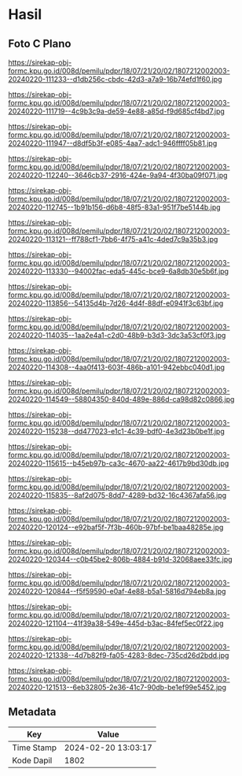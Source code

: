 # Hasil

## Foto C Plano

https://sirekap-obj-formc.kpu.go.id/008d/pemilu/pdpr/18/07/21/20/02/1807212002003-20240220-111233--d1db256c-cbdc-42d3-a7a9-16b74efd1f60.jpg

https://sirekap-obj-formc.kpu.go.id/008d/pemilu/pdpr/18/07/21/20/02/1807212002003-20240220-111719--4c9b3c9a-de59-4e88-a85d-f9d685cf4bd7.jpg

https://sirekap-obj-formc.kpu.go.id/008d/pemilu/pdpr/18/07/21/20/02/1807212002003-20240220-111947--d8df5b3f-e085-4aa7-adc1-946ffff05b81.jpg

https://sirekap-obj-formc.kpu.go.id/008d/pemilu/pdpr/18/07/21/20/02/1807212002003-20240220-112240--3646cb37-2916-424e-9a94-4f30ba09f071.jpg

https://sirekap-obj-formc.kpu.go.id/008d/pemilu/pdpr/18/07/21/20/02/1807212002003-20240220-112745--1b91b156-d6b8-48f5-83a1-951f7be5144b.jpg

https://sirekap-obj-formc.kpu.go.id/008d/pemilu/pdpr/18/07/21/20/02/1807212002003-20240220-113121--ff788cf1-7bb6-4f75-a41c-4ded7c9a35b3.jpg

https://sirekap-obj-formc.kpu.go.id/008d/pemilu/pdpr/18/07/21/20/02/1807212002003-20240220-113330--94002fac-eda5-445c-bce9-6a8db30e5b6f.jpg

https://sirekap-obj-formc.kpu.go.id/008d/pemilu/pdpr/18/07/21/20/02/1807212002003-20240220-113856--54135d4b-7d26-4d4f-88df-e0941f3c63bf.jpg

https://sirekap-obj-formc.kpu.go.id/008d/pemilu/pdpr/18/07/21/20/02/1807212002003-20240220-114035--1aa2e4a1-c2d0-48b9-b3d3-3dc3a53cf0f3.jpg

https://sirekap-obj-formc.kpu.go.id/008d/pemilu/pdpr/18/07/21/20/02/1807212002003-20240220-114308--4aa0f413-603f-486b-a101-942ebbc040d1.jpg

https://sirekap-obj-formc.kpu.go.id/008d/pemilu/pdpr/18/07/21/20/02/1807212002003-20240220-114549--58804350-840d-489e-886d-ca98d82c0866.jpg

https://sirekap-obj-formc.kpu.go.id/008d/pemilu/pdpr/18/07/21/20/02/1807212002003-20240220-115238--dd477023-e1c1-4c39-bdf0-4e3d23b0be1f.jpg

https://sirekap-obj-formc.kpu.go.id/008d/pemilu/pdpr/18/07/21/20/02/1807212002003-20240220-115615--b45eb97b-ca3c-4670-aa22-4617b9bd30db.jpg

https://sirekap-obj-formc.kpu.go.id/008d/pemilu/pdpr/18/07/21/20/02/1807212002003-20240220-115835--8af2d075-8dd7-4289-bd32-16c4367afa56.jpg

https://sirekap-obj-formc.kpu.go.id/008d/pemilu/pdpr/18/07/21/20/02/1807212002003-20240220-120124--e92baf5f-7f3b-460b-97bf-be1baa48285e.jpg

https://sirekap-obj-formc.kpu.go.id/008d/pemilu/pdpr/18/07/21/20/02/1807212002003-20240220-120344--c0b45be2-806b-4884-b91d-32068aee33fc.jpg

https://sirekap-obj-formc.kpu.go.id/008d/pemilu/pdpr/18/07/21/20/02/1807212002003-20240220-120844--f5f59590-e0af-4e88-b5a1-5816d794eb8a.jpg

https://sirekap-obj-formc.kpu.go.id/008d/pemilu/pdpr/18/07/21/20/02/1807212002003-20240220-121104--41f39a38-549e-445d-b3ac-84fef5ec0f22.jpg

https://sirekap-obj-formc.kpu.go.id/008d/pemilu/pdpr/18/07/21/20/02/1807212002003-20240220-121338--4d7b82f9-fa05-4283-8dec-735cd26d2bdd.jpg

https://sirekap-obj-formc.kpu.go.id/008d/pemilu/pdpr/18/07/21/20/02/1807212002003-20240220-121513--6eb32805-2e36-41c7-90db-be1ef99e5452.jpg


## Metadata

| Key        | Value               |
| ---------- | ------------------- |
| Time Stamp | 2024-02-20 13:03:17 |
| Kode Dapil | 1802                |



